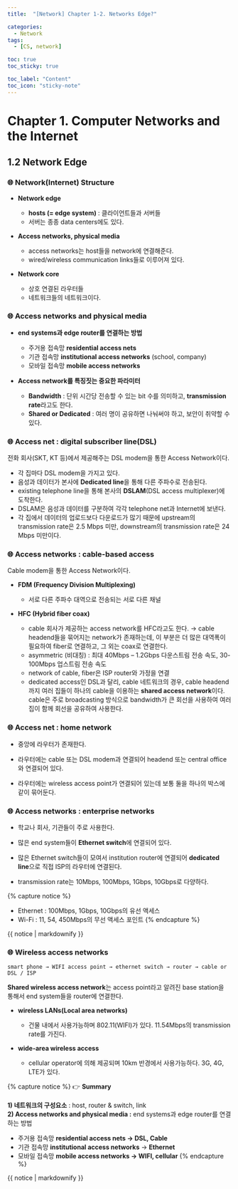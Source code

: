 ```yaml
---
title:  "[Network] Chapter 1-2. Networks Edge?" 

categories:
  - Network
tags:
  - [CS, network]

toc: true
toc_sticky: true

toc_label: "Content"
toc_icon: "sticky-note"
---
```


# Chapter 1. Computer Networks and the Internet

## 1.2 Network Edge

### 🌐 Network(Internet) Structure

- **Network edge**

  - **hosts (= edge system)** : 클라이언트들과 서버들
  - 서버는 종종 data centers에도 있다. 

- **Access networks, physical media**

  - access networks는 host들을 network에 연결해준다. 
  - wired/wireless communication links들로 이루어져 있다. 

- **Network core**

  - 상호 연결된 라우터들
  - 네트워크들의 네트워크이다. 


### 🌐 **Access networks and physical media**

- **end systems과 edge router를 연결하는 방법**

  - 주거용 접속망 **residential access nets**
  - 기관 접속망 **institutional access networks** (school, company)
  - 모바일 접속망 **mobile access networks**

- **Access network를 특징짓는 중요한 파라미터**

  - **Bandwidth** : 단위 시간당 전송할 수 있는 bit 수를 의미하고, **transmission rate**라고도 한다.
  - **Shared or Dedicated** : 여러 명이 공유하면 나눠써야 하고, 보안이 취약할 수 있다.


### 🌐 Access net : digital subscriber line(DSL)

전화 회사(SKT, KT 등)에서 제공해주는 DSL modem을 통한 Access Network이다. 

- 각 집마다 DSL modem을 가지고 있다.
- 음성과 데이터가 본사에 **Dedicated line**을 통해 다른 주파수로 전송된다.
- existing telephone line을 통해 본사의 **DSLAM**(DSL access multiplexer)에 도착한다.
- DSLAM은 음성과 데이터를 구분하여 각각 telephone net과 Internet에 보낸다.
- 각 집에서 데이터의 업로드보다 다운로드가 많기 때문에 upstream의 transmission rate은 2.5 Mbps 미만, downstream의 transmission rate은 24 Mbps 미만이다.


### 🌐 Access networks : cable-based access

Cable modem을 통한 Access Network이다. 

- **FDM (Frequency Division Multiplexing)** 

  - 서로 다른 주파수 대역으로 전송되는 서로 다른 채널

- **HFC (Hybrid fiber coax)** 

  - cable 회사가 제공하는 access network를 HFC라고도 한다. 
  → cable headend들을 묶어지는 network가 존재하는데, 이 부분은 더 많은 대역폭이 필요하여 fiber로 연결하고, 그 외는 coax로 연결한다.
  - asymmetric (비대칭) : 최대 40Mbps – 1.2Gbps 다운스트림 전송 속도, 30-100Mbps 업스트림 전송 속도
  - network of cable, fiber은 ISP router와 가정을 연결
  - dedicated access인 DSL과 달리, cable 네트워크의 경우, cable headend까지 여러 집들이 하나의 cable을 이용하는 **shared access network**이다. cable은 주로 broadcasting 방식으로 bandwidth가 큰 회선을 사용하여 여러 집이 함께 회선을 공유하여 사용한다.


### 🌐 Access net : home network

- 중앙에 라우터가 존재한다.

- 라우터에는 cable 또는 DSL modem과 연결되어 headend 또는 central office와 연결되어 있다. 

- 라우터에는 wireless access point가 연결되어 있는데 보통 둘을 하나의 박스에 같이 묶어둔다. 


### 🌐 Access networks : enterprise networks

- 학교나 회사, 기관들이 주로 사용한다. 

- 많은 end system들이 **Ethernet switch**에 연결되어 있다. 

- 많은 Ethernet switch들이 모여서 institution router에 연결되어 **dedicated line**으로 직접 ISP의 라우터에 연결된다. 

- transmission rate는 10Mbps, 100Mbps, 1Gbps, 10Gbps로 다양하다. 

{% capture notice %}
- Ethernet : 100Mbps, 1Gbps, 10Gbps의 유선 액세스
- Wi-Fi : 11, 54, 450Mbps의 무선 액세스 포인트
{% endcapture %}
<div class="notice">{{ notice | markdownify }}</div>


### 🌐 Wireless access networks

`smart phone → WIFI access point → ethernet switch → router → cable or DSL / ISP `

**Shared wireless access network**는 access point라고 알려진 base station을 통해서 end system들을 router에 연결한다. 

- **wireless LANs(Local area networks)**

  - 건물 내에서 사용가능하며 802.11(WIFI)가 있다. 11.54Mbps의 transmission rate를 가진다. 

- **wide-area wireless access**

  - cellular operator에 의해 제공되며 10km 반경에서 사용가능하다. 3G, 4G, LTE가 있다. 


{% capture notice %}
👉 **Summary**    
<br>
**1) 네트워크의 구성요소** : host, router & switch, link    
**2) Access networks and physical media :** end systems과 edge router를 연결하는 방법

  - 주거용 접속망 **residential access nets → DSL, Cable**
  - 기관 접속망 **institutional access networks** → **Ethernet**
  - 모바일 접속망 **mobile access networks → WIFI, cellular**
{% endcapture %}
<div class="notice--primary">{{ notice | markdownify }}</div>
